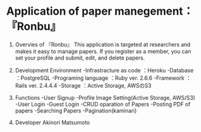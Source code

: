 # Application of paper manegement：『Ronbu』

1. Overvies of 『Ronbu』
  This application is targeted at researchers and makes it easy to manage papers.
  If you register as a member, you can set your profile and submit, edit, and delete papers.

1. Development Environment
-Infrastracture as code ：Heroku
-Database               ：PostgreSQL
-Programing language    ：Ruby ver. 2.6.6
-Framework              ：Rails ver. 2.4.4.4
-Storage                ：Active Storage, AWSのS3
  
1. Functions
-User Signup
-Profile Image Setting(Active Storage, AWS/S3)
-User Login
-Guest Login
-CRUD oparation of Papers
-Posting PDF of papers
-Searching Papers
-Pagination(kaminari)

1. Developer
  Akinori Matsumoto

